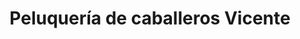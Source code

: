 ---
title: "Peluquería de caballeros Vicente"
url: /majadahonda/peluqueria-de-caballeros-vicente/
shop: peluquería
---